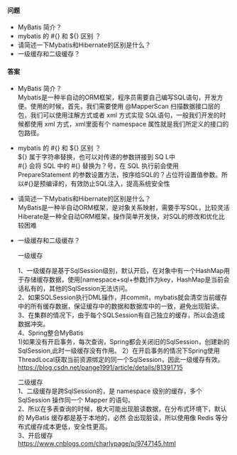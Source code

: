 #### 问题

+ MyBatis 简介？
+ mybatis 的 #{} 和 ${} 区别 ？
+ 请简述一下Mybatis和Hibernate的区别是什么？
+ 一级缓存和二级缓存？


#### 答案

+ MyBatis 简介？  
Mybatis是一种半自动的ORM框架，程序员需要自己编写SQL语句，开发方便。使用的时候，首先，我们需要使用 @MapperScan 扫描数据接口层的包，我们可以使用注解方式或者 xml 方式实现 SQL语句，一般我们开发的时候都使用 xml 方式，xml里面有个 namespace 属性就是我们所定义的接口的包路径。


+ mybatis 的 #{} 和 ${} 区别 ？  
${} 属于字符串替换，也可以对传递的参数拼接到 SQ L中  
#{} 会将 SQL 中的 #{} 替换为？号，在 SQL 执行前会使用 PrepareStatement 的参数设置方法，按序给SQL的？占位符设置值参数。所以#{}是预编译的，有效防止SQL注入，提高系统安全性  


+ 请简述一下Mybatis和Hibernate的区别是什么？  
MyBatis是一种半自动ORM框架，是对象关系映射，需要手写SQL，比较灵活  
Hiberate是一种全自动ORM框架，操作简单开发快，对SQL的修改和优化比较困难  


+ 一级缓存和二级缓存？   

  一级缓存     

  1、一级缓存是基于SqlSession级别，默认开启，在对象中有一个HashMap用于存储缓存数据，使用[namespace+sql+参数]作为key，HashMap是当前会话私有的，其他的SqlSession无法访问。  
  2、如果SQLSession执行DML操作，并commit，mybatis就会清空当前缓存中的所有缓存数据，保证缓存中的数据和数据库中的一致，避免出现脏读。  
  3、在集群的情况下，由于每个SQLSession有自己独立的缓存，所以会造成数据冲突。  
  4、Spring整合MyBatis  
  1)如果没有开启事务，每次查询，Spring都会关闭旧的SqlSession，创建新的SqlSession,此时一级缓存没有作用。 
  2）在开启事务的情况下Spring使用ThreadLocal获取当前资源绑定的同一个SqlSession，因此一级缓存有效。  
  https://blog.csdn.net/pange1991/article/details/81391715    
  
  二级缓存  
  1、二级缓存是跨SqlSession的，是 namespace 级别的缓存，多个 SqlSession 操作同一个 Mapper 的语句。  
  2、所以在多表查询的时候，极大可能出现脏读数据，在分布式环境下，默认的 MyBatis 缓存都是基于本地的，必然   会出现脏读，所以使用像 Redis 等分布式缓存成本更低，安全性更高。  
  3、开启缓存  
  https://www.cnblogs.com/charlypage/p/9747145.html